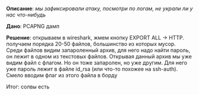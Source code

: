 **Описание**: *мы зафиксировали атаку, посмотри по логам, не украли ли у нас что-нибудь*

**Дано**: PCAPNG дамп

**Решение**: открываем в wireshark, жмем кнопку EXPORT ALL -> HTTP. получаем порядка 20-50 файлов, большинство из которых мусор. Среди файлов видим запароленный архив, для него надо найти пароль, он лежит в одном из текстовых файлов. Открывая данный архив мы уже видим файл с флагом. Но он тоже запаролен, но уже другим. Для него уже пароль лежит в файле id_rsa (или что-то похожее на ssh-auth). Смело вводим флаг из этого файла в борду

Итог: солвы есть